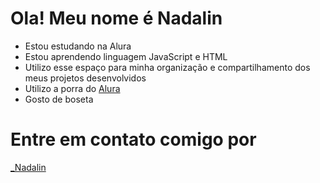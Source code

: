 # Ola! Meu nome é Nadalin  
- Estou estudando na Alura
- Estou aprendendo linguagem JavaScript e HTML
- Utilizo esse espaço para minha organização e compartilhamento dos meus projetos desenvolvidos
- Utilizo a porra do [Alura](https://www.alura.com.br/)
- Gosto de boseta

# Entre em contato comigo por

 [_Nadalin](https://www.instagram.com/_nadalin/?next=%2F)
